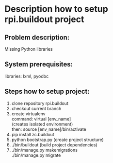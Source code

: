 <h1>Description how to setup rpi.buildout project </h1>


<h2>Problem description:</h2>
Missing Python libraries

<h2>System prerequisites:</h2>
libraries: lxml, pyodbc 

<h2>Steps how to setup project:</h2>


1. clone repository rpi.buildout
2. checkout current branch
3. create virtualenv </br>
command: virtual [env_name] </br>
(creates isolated environment) </br>
then: source [env_name]/bin/activate </br>
4. pip install zc.buildout </br>
5. python bootstrap.py
(create project structure)
6. ./bin/buildout
(build project dependencies)
7. ./bin/manage.py makemigrations </br>
./bin/manage.py migrate
